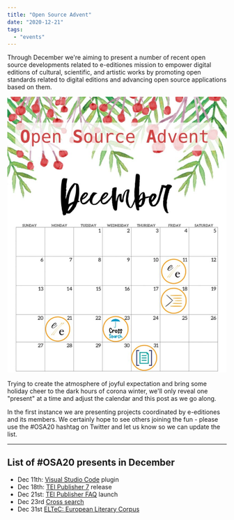 ```yaml
---
title: "Open Source Advent"
date: "2020-12-21"
tags:
  - "events"
---
```


Through December we're aiming to present a number of recent open source developments related to e-editiones mission to empower digital editions of cultural, scientific, and artistic works by promoting open standards related to digital editions and advancing open source applications based on them.

![](/img/open-source-advent-1-816x1024.jpg)

Trying to create the atmosphere of joyful expectation and bring some holiday cheer to the dark hours of corona winter, we'll only reveal one "present" at a time and adjust the calendar and this post as we go along.

In the first instance we are presenting projects coordinated by e-editiones and its members. We certainly hope to see others joining the fun - please use the #OSA20 hashtag on Twitter and let us know so we can update the list.

* * *

## List of #OSA20 presents in December

- Dec 11th: [Visual Studio Code](https://e-editiones.org/vscode/ "Visual Studio Code plugin") plugin
- Dec 18th: [TEI Publisher 7](https://e-editiones.org/tei-publisher-7-final/ "TEI Publisher 7") release
- Dec 21st: [TEI Publisher FAQ](https://faq.teipublisher.com/ "TEI Publisher FAQ") launch
- Dec 23rd [Cross search](https://teipublisher.com/exist/apps/cross-search/index.html)
- Dec 31st [ELTeC: European Literary Corpus](https://teipublisher.com/exist/apps/eltec/index.html)
